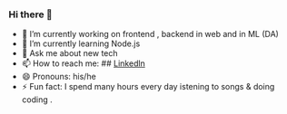 ### Hi there 👋

- 🔭 I’m currently working on frontend , backend in web and in ML (DA)
- 🌱 I’m currently learning Node.js
- 💬 Ask me about new tech 
- 📫 How to reach me: ## [Linkedln](www.linkedin.com/in/brijesh-yadav-001st)
- 😄 Pronouns: his/he
- ⚡ Fun fact:  I spend many hours every day istening to songs & doing coding .
